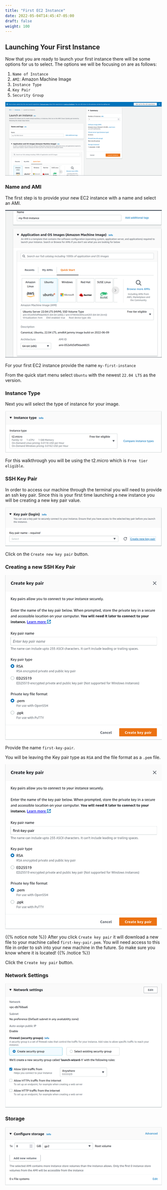 ```yaml
---
title: "First EC2 Instance"
date: 2022-05-04T14:45:47-05:00
draft: false
weight: 100
---
```


## Launching Your First Instance

Now that you are ready to launch your first instance there will be some options for us to select. The options we will be focusing on are as follows:
1. `Name of Instance`
1. `AMI`: Amazon Machine Image
1. `Instance Type`
1. `Key Pair`
1. `Security Group`

![first-instance-view](pictures/first-ec2-launch.png?classes=border)

### Name and AMI

The first step is to provide your new EC2 instance with a name and select an AMI.

![Name and AMI of EC2](pictures/name-and-AMI.png?classes=border)

For your first EC2 instance provide the name `my-first-instance`

From the quick start menu select `Ubuntu` with the newest `22.04 LTS` as the version.

### Instance Type

Next you will select the type of instance for your image.

![Type of Instance](pictures/instance-type.png?classes=border)

For this walkthrough you will be using the t2.micro which is `Free tier eligible`.

### SSH Key Pair

In order to access our machine through the terminal you will need to provide an ssh key pair. Since this is your first time launching a new instance you will be creating a new key pair value.

![Key Pair Selection](pictures/key-pair.png?classes=border)

Click on the `Create new key pair` button.

### Creating a new SSH Key Pair

![Create a new Key Pair Menu](pictures/new-key-pair.png?classes=border)

Provide the name `first-key-pair`.

You will be leaving the Key pair type as `RSA` and the file format as a `.pem` file.

![New Key Pair Name](pictures/first-key-pair.png?classes=border)

{{% notice note %}}
After you click `Create key pair` it will download a new file to your machine called `first-key-pair.pem`. You will need access to this file in order to ssh into your new machine in the future. So make sure you know where it is located!
{{% /notice %}}

Click the `Create key pair` button.

### Network Settings

![Network Settings Section](pictures/network-settings.png?classes=border)

### Storage

![Storage Settings Section](pictures/storage-section.png?classes=border)